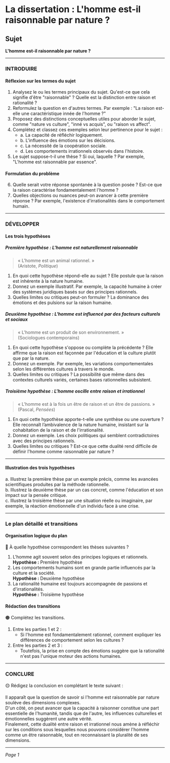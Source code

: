 # La dissertation : L'homme est-il raisonnable par nature ?

## Sujet
**L'homme est-il raisonnable par nature ?**

---

### INTRODUIRE

#### Réflexion sur les termes du sujet

1. Analysez le ou les termes principaux du sujet. Qu'est-ce que cela signifie d'être "raisonnable" ? Quelle est la distinction entre raison et rationalité ?
2. Reformulez la question en d'autres termes. Par exemple : "La raison est-elle une caractéristique innée de l'homme ?"
3. Proposez des distinctions conceptuelles utiles pour aborder le sujet, comme "nature vs culture", "inné vs acquis", ou "raison vs affect".
4. Complétez et classez ces exemples selon leur pertinence pour le sujet :
   - a. La capacité de réfléchir logiquement.
   - b. L'influence des émotions sur les décisions.
   - c. La nécessité de la coopération sociale.
   - d. Les comportements irrationnels observés dans l'histoire.
5. Le sujet suppose-t-il une thèse ? Si oui, laquelle ? Par exemple, "L'homme est raisonnable par essence".

#### Formulation du problème

6. Quelle serait votre réponse spontanée à la question posée ? Est-ce que la raison caractérise fondamentalement l'homme ?
7. Quelles objections ou nuances peut-on avancer à cette première réponse ? Par exemple, l'existence d'irrationalités dans le comportement humain.

---

### DÉVELOPPER

#### Les trois hypothèses

##### Première hypothèse : L'homme est naturellement raisonnable

> « L'homme est un animal rationnel. »  
> (Aristote, *Politique*)

1. En quoi cette hypothèse répond-elle au sujet ? Elle postule que la raison est inhérente à la nature humaine.
2. Donnez un exemple illustratif. Par exemple, la capacité humaine à créer des systèmes juridiques basés sur des principes rationnels.
3. Quelles limites ou critiques peut-on formuler ? La dominance des émotions et des pulsions sur la raison humaine.

##### Deuxième hypothèse : L'homme est influencé par des facteurs culturels et sociaux

> « L'homme est un produit de son environnement. »  
> (Sociologues contemporains)

1. En quoi cette hypothèse s'oppose ou complète la précédente ? Elle affirme que la raison est façonnée par l'éducation et la culture plutôt que par la nature.
2. Donnez un exemple. Par exemple, les variations comportementales selon les différentes cultures à travers le monde.
3. Quelles limites ou critiques ? La possibilité que même dans des contextes culturels variés, certaines bases rationnelles subsistent.

##### Troisième hypothèse : L'homme oscille entre raison et irrationnel

> « L'homme est à la fois un être de raison et un être de passions. »  
> (Pascal, *Pensées*)

1. En quoi cette hypothèse apporte-t-elle une synthèse ou une ouverture ? Elle reconnaît l’ambivalence de la nature humaine, insistant sur la cohabitation de la raison et de l'irrationalité.
2. Donnez un exemple. Les choix politiques qui semblent contradictoires avec des principes rationnels.
3. Quelles limites ou critiques ? Est-ce que cette dualité rend difficile de définir l'homme comme raisonnable par nature ?

---

#### Illustration des trois hypothèses

a. Illustrez la première thèse par un exemple précis, comme les avancées scientifiques produites par la méthode rationnelle.  
b. Illustrez la deuxième thèse par un cas concret, comme l'éducation et son impact sur la pensée critique.  
c. Illustrez la troisième thèse par une situation réelle ou imaginaire, par exemple, la réaction émotionnelle d'un individu face à une crise.

---

### Le plan détaillé et transitions

#### Organisation logique du plan

🔴 À quelle hypothèse correspondent les thèses suivantes ?

1. L'homme agit souvent selon des principes logiques et rationnels.  
   **Hypothèse :** Première hypothèse
2. Les comportements humains sont en grande partie influencés par la culture et la société.  
   **Hypothèse :** Deuxième hypothèse
3. La rationalité humaine est toujours accompagnée de passions et d'irrationalités.  
   **Hypothèse :** Troisième hypothèse

#### Rédaction des transitions

🟠 Complétez les transitions.

1. Entre les parties 1 et 2 :  
   - Si l'homme est fondamentalement rationnel, comment expliquer les différences de comportement selon les cultures ? 
2. Entre les parties 2 et 3 :  
   - Toutefois, la prise en compte des émotions suggère que la rationalité n'est pas l'unique moteur des actions humaines.

---

### CONCLURE

🟡 Rédigez la conclusion en complétant le texte suivant :

Il apparaît que la question de savoir si l'homme est raisonnable par nature soulève des dimensions complexes.  
D'un côté, on peut avancer que la capacité à raisonner constitue une part essentielle de l'humanité, tandis que de l'autre, les influences culturelles et émotionnelles suggèrent une autre vérité.  
Finalement, cette dualité entre raison et irrationnel nous amène à réfléchir sur les conditions sous lesquelles nous pouvons considérer l'homme comme un être raisonnable, tout en reconnaissant la pluralité de ses dimensions. 

--- 

*Page 1*
